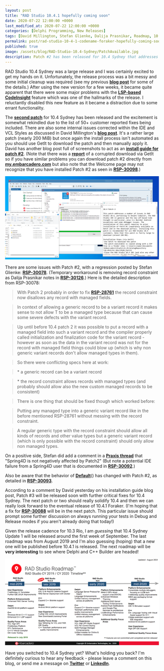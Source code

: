 ```yaml
---
layout: post
title: "RAD Studio 10.4.1 hopefully coming soon"
date: 2020-07-22 12:00:00 +0000
last_modified_at: 2020-07-22 12:00:00 +0000
categories: [Delphi Programming, New Releases]
tags: [David Millington, Stefan Glienke, Dalija Prasnikar, Roadmap, 10.4 Sydney]
permalink: post/rad-studio-10-4-1-codename-foraker-hopefully-coming-soon
published: true
image: /assets/blog/RAD-Studio-10.4-Sydney/PatchAvailable.jpg
description: Patch #2 has been released for 10.4 Sydney that addresses multiple issues and also introduces a few kinks.
---
```

RAD Studio 10.4 Sydney was a large release and I was certainly excited to get my hands on it. Unfortunately, the release process was a bit messy and some initial cleanup was required (see my previous [**blog post**](https://www.ideasawakened.com/post/rad-studio-10-4-sydney-is-out-a-few-tweaks-required-and-community-edition-notes) for some of the details.) After using the new version for a few weeks, it became quite apparent that there were some major problems with the [**LSP-based CodeInsight**](https://community.idera.com/developer-tools/b/blog/posts/new-in-delphi-10-4-redesigned-code-insight) feature which was one of the hallmarks of the release. I reluctantly disabled this new feature as it became a distraction due to some errant functionality.

The [**second patch**](https://community.idera.com/developer-tools/b/blog/posts/patch-2-for-rad-studio-10-4-now-available) for 10.4 Sydney has been released and the excitement is somewhat rekindled due to the list of 50+ customer reported fixes being included. There are also some internal issues corrected within the IDE and VCL Styles as discussed in David Millington's [**blog post**](https://community.idera.com/developer-tools/b/blog/posts/10-4-patch-2-delphi-code-completion-and-ide-fixes). It's a rather large patch (nearly 200 MiB) but once again the install process isn't automated as you should use GetIt to download the patch and then manually apply it. David has another blog post full of screenshots to act as an [**install guide for patch #2**](https://community.idera.com/developer-tools/b/blog/posts/10-4-patch-2-installation-guide). (Note that there was a [**report**](https://quality.embarcadero.com/browse/RSP-30109) of a corrupted download via GetIt so if you have similar problems you can download patch #2 directly from [**my.embarcadero.com**](https://my.embarcadero.com/#downloadDetail/763) but also note that the Welcome page may not recognize that you have installed Patch #2 as seen in [**RSP-30098**](https://quality.embarcadero.com/browse/RSP-30098).)

![Patch #2 for Delphi 10.4 Sydney](/assets/blog/RAD-Studio-10.4-Sydney/10.4-Sydney-Patch2.png)

There are some issues with Patch #2, with a regression posted by Stefan Glienke: [**RSP-30078**](https://quality.embarcadero.com/browse/RSP-30078). (Temporary workaround is removing record constraint as Dalija Prasnikar notes in [**RSP-30126**](https://quality.embarcadero.com/browse/RSP-30126).) Here is the detailed description from RSP-30078:

> With Patch 2 probably in order to fix [**RSP-28761**](https://quality.embarcadero.com/browse/RSP-28761) the record constraint now disallows any record with managed fields.

> In context of allowing a generic record to be a variant record it makes sense to not allow T to be a managed type because that can cause some severe defects with the variant record.

> Up until before 10.4 patch 2 it was possible to put a record with a managed field into such a variant record and the compiler properly called initialization and finalization code for the variant record - however as soon as the data in the variant record was not for the record with managed field things could blow up (which is why non generic variant records don't allow managed types in them).

> So there were conflicting specs here at work:

> \* a generic record can be a variant record

> \* the record constraint allows records with managed types (and probably should allow also the new custom managed records to be consistent)

> There is one thing that should be fixed though which worked before:

> Putting any managed type into a generic variant record like in the before mentioned RSP-28761 without messing with the record constraint.

> A regular generic type with the record constraint should allow all kinds of records and other value types but a generic variant record (which is only possible with the record constraint) should only allow non managed types.

On a positive side, Stefan did add a comment in a [**Praxis thread**](https://en.delphipraxis.net/topic/3147-patch-2-for-rad-studio-104-now-available/) that "Spring4D is not negatively affected by Patch2" (But note a potential IDE failure from a Spring4D user that is documented in [**RSP-30092**](https://quality.embarcadero.com/browse/RSP-30092).)

Also be aware that the behavior of [**Default**](https://stackoverflow.com/a/38393505)() has changed with Patch #2, as detailed in [**RSP-30093**](https://quality.embarcadero.com/browse/RSP-30093).

According to a comment by David yesterday on his installation guide blog post, Patch #3 will be released soon with further critical fixes for 10.4 Sydney. The next patch or two should really solidify 10.4 and then we can really look forward to the eventual release of 10.4.1 Foraker. (I'm hoping that a fix for [**RSP-30088**](https://quality.embarcadero.com/browse/RSP-30088) will be in the next patch. This particular issue should prompt some further discussion on always running your tests in Debug and Release modes if you aren't already doing that today!)

Given the release cadence for 10.3 Rio, I am _guessing_ that 10.4 Sydney Update 1 will be released around the first week of September. The last roadmap was from August 2019 and I'm also guessing (hoping) that a new one will be published before 10.4.1 is released. The next roadmap will be **very interesting** to see where Delphi and C++ Builder are headed!

![Roadmap by Embarcadero for Delphi features](/assets/blog/RAD-Studio-10.4-Sydney/August-2019-Embarcadero-roadmap.png)

Have you switched to 10.4 Sydney yet? What's holding you back? I'm definitely curious to hear any feedback - please leave a comment on this blog, or send me a message on [**Twitter**](https://twitter.com/ideasawakened) or [**LinkedIn**](https://www.linkedin.com/in/darianm/).
